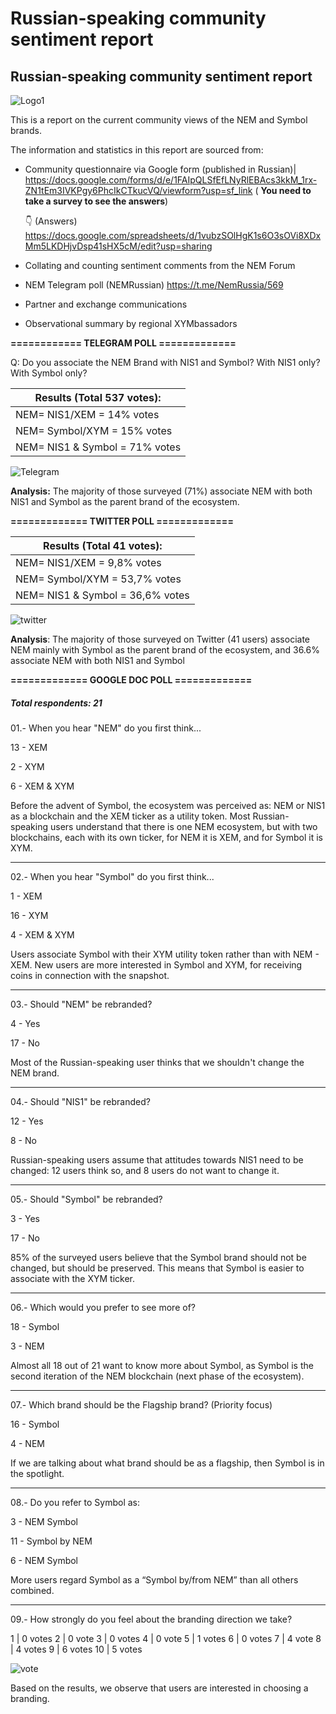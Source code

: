 # Russian-speaking community sentiment report

## Russian-speaking community sentiment report

![Logo1](https://i.imgur.com/T1Ibs48.jpg)

This is a report on the current community views of the NEM and Symbol brands.

The information and statistics in this report are sourced from:
* Community questionnaire via Google form (published in Russian)| <https://docs.google.com/forms/d/e/1FAIpQLSfEfLNyRlEBAcs3kkM_1rx-ZN1tEm3IVKPgy6PhcIkCTkucVQ/viewform?usp=sf_link> ( **You need to take a survey to see the answers**)

  👇 (Answers)
  https://docs.google.com/spreadsheets/d/1vubzSOlHgK1s6O3sOVi8XDxMm5LKDHjvDsp41sHX5cM/edit?usp=sharing
* Collating and counting sentiment comments from the NEM Forum
* NEM Telegram poll (NEMRussian)  <https://t.me/NemRussia/569>
* Partner and exchange communications
* Observational summary by regional XYMbassadors

**============
TELEGRAM POLL 
=============**


Q: Do you associate the NEM Brand with NIS1 and Symbol? With NIS1 only? With Symbol only?



| Results (Total 537 votes):| 
| -------- | 
| NEM= NIS1/XEM = 14% votes      |
| NEM= Symbol/XYM = 15% votes    |
| NEM= NIS1 & Symbol = 71% votes |
![Telegram](https://i.imgur.com/uI0MbVJ.png)

**Analysis:**
The majority of those surveyed (71%) associate NEM with both NIS1 and Symbol as the parent brand of the ecosystem.

**=============
TWITTER POLL
=============**
 

| Results (Total 41 votes):| 
| -------- | 
| NEM= NIS1/XEM = 9,8% votes      |
| NEM= Symbol/XYM = 53,7% votes   |
| NEM= NIS1 & Symbol = 36,6% votes|

![twitter](https://i.imgur.com/61ULpIC.png)

**Analysis**:
The majority of those surveyed on Twitter (41 users) associate NEM mainly with Symbol as the parent brand of the ecosystem, and 36.6% associate NEM with both NIS1 and Symbol




**=============
GOOGLE DOC POLL
=============**

##### Total respondents: 21



01.- When you hear "NEM" do you first think...

13	- XEM

2	- XYM

6   - XEM & XYM


Before the advent of Symbol, the ecosystem was perceived as: NEM or NIS1 as a blockchain and the XEM ticker as a utility token. Most Russian-speaking users understand that there is one NEM ecosystem, but with two blockchains, each with its own ticker, for NEM it is XEM, and for Symbol it is XYM.


----
02.- When you hear "Symbol" do you first think...

1	- XEM

16  - XYM

4	- XEM & XYM

Users associate Symbol with their XYM utility token rather than with NEM - XEM. New users are more interested in Symbol and XYM, for receiving coins in connection with the snapshot.

----
03.- Should "NEM" be rebranded?

4	- Yes

17	- No

Most of the Russian-speaking user thinks that we shouldn't change the NEM brand.


----
04.- Should "NIS1" be rebranded?

12	- Yes

8	- No

Russian-speaking users assume that attitudes towards NIS1 need to be changed: 12 users think so, and 8 users do not want to change it.

----
05.- Should "Symbol" be rebranded?

3	- Yes

17	- No


85% of the surveyed users believe that the Symbol brand should not be changed, but should be preserved. This means that Symbol is easier to associate with the XYM ticker.

----
06.- Which would you prefer to see more of?

18	- Symbol

3	- NEM

Almost all 18 out of 21 want to know more about Symbol, as Symbol is the second iteration of the NEM blockchain (next phase of the ecosystem).

----
07.- Which brand should be the Flagship brand? (Priority focus)

16	- Symbol

4	- NEM


If we are talking about what brand should be as a flagship, then Symbol is in the spotlight.

----
08.- Do you refer to Symbol as:

3	- NEM Symbol

11  - Symbol by NEM

6    - NEM Symbol

More users regard Symbol as a “Symbol by/from NEM” than all others combined.

---
09.- How strongly do you feel about the branding direction we take?



1	| 0 votes
2	| 0 vote
3	| 0 votes
4	| 0 vote
5	| 1 votes
6	| 0 votes
7   | 4 vote
8	| 4 votes
9	| 6 votes
10  | 5 votes

![vote](https://i.imgur.com/sW8FqW1.png)

Based on the results, we observe that users are interested in choosing a branding.


















